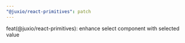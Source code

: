 ```yaml
---
"@juxio/react-primitives": patch
---
```


feat(@juxio/react-primitives): enhance select component with selected value

